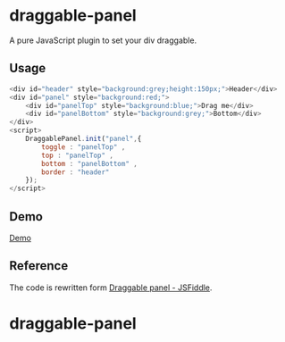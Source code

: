 # draggable-panel
A pure JavaScript plugin to set your div draggable. 
## Usage 
```javascript
<div id="header" style="background:grey;height:150px;">Header</div>
<div id="panel" style="background:red;">
	<div id="panelTop" style="background:blue;">Drag me</div>
	<div id="panelBottom" style="background:grey;">Bottom</div>
</div>
<script>
	DraggablePanel.init("panel",{
		toggle : "panelTop" ,
		top : "panelTop" ,
		bottom : "panelBottom" ,
		border : "header"
	});
</script>
```
## Demo  
[Demo](https://rawgit.com/jeno5980515/draggable-panel/master/demo.html  )

## Reference
The code is rewritten form [Draggable panel - JSFiddle](http://jsfiddle.net/i_like_robots/dqLpeo7p/).
# draggable-panel
